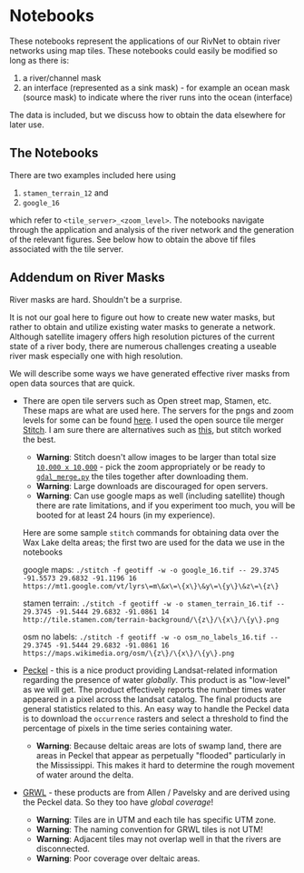# Notebooks

These notebooks represent the applications of our RivNet to obtain river networks using map tiles. These notebooks could easily be modified so long as there is:

1. a river/channel mask
2. an interface (represented as a sink mask) - for example an ocean mask (source mask) to indicate where the river runs into the ocean (interface)

The data is included, but we discuss how to obtain the data elsewhere for later use.

## The Notebooks

There are two examples included here using 

1. `stamen_terrain_12` and 
2. `google_16` 

which refer to `<tile_server>_<zoom_level>`. The notebooks navigate through the application and analysis of the river network and the generation of the relevant figures. See below how to obtain the above tif files associated with the tile server.


## Addendum on River Masks

River masks are hard. Shouldn't be a surprise.

It is not our goal here to figure out how to create new water masks, but rather to obtain and utilize existing water masks to generate a network. Although satellite imagery offers high resolution pictures of the current state of a river body, there are numerous challenges creating a useable river mask especially one with high resolution.

We will describe some ways we have generated effective river masks from open data sources that are quick. 


+ There are open tile servers such as Open street map, Stamen, etc. These maps are what are used here. The servers for the pngs and zoom levels for some can be found [here](https://wiki.openstreetmap.org/wiki/Tile_servers). I used the open source tile merger [Stitch](https://github.com/ericfischer/tile-stitch). I am sure there are alternatives such as [this](https://github.com/jimutt/tiles-to-tiff), but stitch worked the best.
	+ **Warning**: Stitch doesn't allow images to be larger than total size [`10,000 x 10,000`](https://github.com/ericfischer/tile-stitch/blob/master/stitch.c#L290-L293) - pick the zoom appropriately or be ready to [`gdal_merge.py`](https://gdal.org/programs/gdal_merge.html) the tiles together after downloading them.
	+ **Warning**: Large downloads are discouraged for open servers.
	+ **Warning**: Can use google maps as well (including satellite) though there are rate limitations, and if you experiment too much, you will be booted for at least 24 hours (in my experience).

	Here are some sample `stitch` commands for obtaining data over the Wax Lake delta areas; the first two are used for the data we use in the notebooks

	google maps: 
```./stitch -f geotiff -w -o google_16.tif -- 29.3745 -91.5573 29.6832 -91.1196 16 https://mt1.google.com/vt/lyrs\=m\&x\=\{x\}\&y\=\{y\}\&z\=\{z\}```

	stamen terrain: 
```./stitch -f geotiff -w -o stamen_terrain_16.tif -- 29.3745 -91.5444 29.6832 -91.0861 14 http://tile.stamen.com/terrain-background/\{z\}/\{x\}/\{y\}.png```

	osm no labels: 
```./stitch -f geotiff -w -o osm_no_labels_16.tif -- 29.3745 -91.5444 29.6832 -91.0861 16 https://maps.wikimedia.org/osm/\{z\}/\{x\}/\{y\}.png```


+ [Peckel](https://global-surface-water.appspot.com/download) - this is a nice product providing Landsat-related information regarding the presence of water *globally*. This product is as "low-level" as we will get. The product effectively reports the number times water appeared in a pixel across the landsat catalog. The final products are general statistics related to this. An easy way to handle the Peckel data is to download the `occurrence` rasters and select a threshold to find the percentage of pixels in the time series containing water.

	+ **Warning**: Because deltaic areas are lots of swamp land, there are areas in Peckel that appear as perpetually "flooded" particularly in the Mississippi. This makes it hard to determine the rough movement of water around the delta.

+ [GRWL](https://zenodo.org/record/1297434#.XcywsEVKjUI) - these products are from Allen / Pavelsky and are derived using the Peckel data. So they too have *global coverage*!
	+ **Warning**: Tiles are in UTM and each tile has specific UTM zone.
	+ **Warning**: The naming convention for GRWL tiles is not UTM!
	+ **Warning**: Adjacent tiles may not overlap well in that the rivers are disconnected.
	+ **Warning**: Poor coverage over deltaic areas.

	

